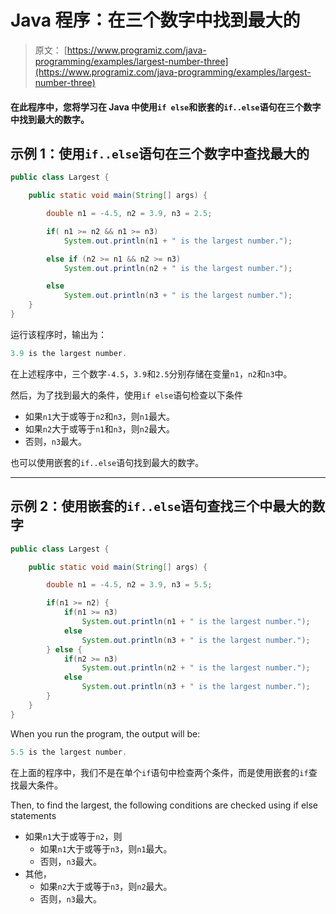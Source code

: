 # Java 程序：在三个数字中找到最大的

> 原文： [https://www.programiz.com/java-programming/examples/largest-number-three](https://www.programiz.com/java-programming/examples/largest-number-three)

#### 在此程序中，您将学习在 Java 中使用`if else`和嵌套的`if..else`语句在三个数字中找到最大的数字。

## 示例 1：使用`if..else`语句在三个数字中查找最大的

```java
public class Largest {

    public static void main(String[] args) {

        double n1 = -4.5, n2 = 3.9, n3 = 2.5;

        if( n1 >= n2 && n1 >= n3)
            System.out.println(n1 + " is the largest number.");

        else if (n2 >= n1 && n2 >= n3)
            System.out.println(n2 + " is the largest number.");

        else
            System.out.println(n3 + " is the largest number.");
    }
}
```

运行该程序时，输出为：

```java
3.9 is the largest number.
```

在上述程序中，三个数字`-4.5`，`3.9`和`2.5`分别存储在变量`n1`，`n2`和`n3`中。

然后，为了找到最大的条件，使用`if else`语句检查以下条件

*   如果`n1`大于或等于`n2`和`n3`，则`n1`最大。
*   如果`n2`大于或等于`n1`和`n3`，则`n2`最大。
*   否则，`n3`最大。

也可以使用嵌套的`if..else`语句找到最大的数字。

* * *

## 示例 2：使用嵌套的`if..else`语句查找三个中最大的数字

```java
public class Largest {

    public static void main(String[] args) {

        double n1 = -4.5, n2 = 3.9, n3 = 5.5;

        if(n1 >= n2) {
            if(n1 >= n3)
                System.out.println(n1 + " is the largest number.");
            else
                System.out.println(n3 + " is the largest number.");
        } else {
            if(n2 >= n3)
                System.out.println(n2 + " is the largest number.");
            else
                System.out.println(n3 + " is the largest number.");
        }
    }
}
```

When you run the program, the output will be:

```java
5.5 is the largest number.
```

在上面的程序中，我们不是在单个`if`语句中检查两个条件，而是使用嵌套的`if`查找最大条件。

Then, to find the largest, the following conditions are checked using if else statements

*   如果`n1`大于或等于`n2`，则
    *   如果`n1`大于或等于`n3`，则`n1`最大。
    *   否则，`n3`最大。
*   其他，
    *   如果`n2`大于或等于`n3`，则`n2`最大。
    *   否则，`n3`最大。